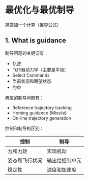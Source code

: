 # 最优化与最优制导

简答加一个计算（推导公式）

## 1. What is guidance

制导问题的关键词有：

* 轨迹
* 飞行器动力学（主要是平动）
* Select Commands
* 当前状态和期望状态
* 约束

典型的制导问题有：

* Reference trajectory tracking
* Homing guidance (Missile)
* On-line trajectory generation

控制和制导的区别：

| 控制           | 制导           |
| -------------- | -------------- |
| 力和力矩       | 实现机动       |
| 姿态和飞行状况 | 输出给控制单元 |
| 稳定性         | 速度和加速度   |

